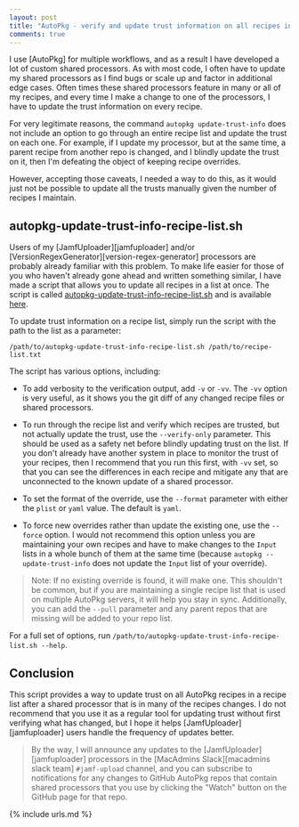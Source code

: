 ```yaml
---
layout: post
title: "AutoPkg - verify and update trust information on all recipes in a recipe-list"
comments: true
---
```


I use [AutoPkg] for multiple workflows, and as a result I have developed a lot of custom shared processors. As with most code, I often have to update my shared processors as I find bugs or scale up and factor in additional edge cases. Often times these shared processors feature in many or all of my recipes, and every time I make a change to one of the processors, I have to update the trust information on every recipe.

For very legitimate reasons, the command `autopkg update-trust-info` does not include an option to go through an entire recipe list and update the trust on each one. For example, if I update my processor, but at the same time, a parent recipe from another repo is changed, and I blindly update the trust on it, then I'm defeating the object of keeping recipe overrides.

However, accepting those caveats, I needed a way to do this, as it would just not be possible to update all the trusts manually given the number of recipes I maintain.

## autopkg-update-trust-info-recipe-list.sh

Users of my [JamfUploader][jamfuploader] and/or [VersionRegexGenerator][version-regex-generator] processors are probably already familiar with this problem. To make life easier for those of you who haven't already gone ahead and written something similar, I have made a script that allows you to update all recipes in a list at once. The script is called [autopkg-update-trust-info-recipe-list.sh](https://github.com/grahampugh/osx-scripts/tree/main/autopkg-scripts) and is available [here](https://github.com/grahampugh/osx-scripts/tree/main/autopkg-scripts).

To update trust information on a recipe list, simply run the script with the path to the list as a parameter:

    /path/to/autopkg-update-trust-info-recipe-list.sh /path/to/recipe-list.txt

The script has various options, including:

-   To add verbosity to the verification output, add `-v` or `-vv`. The `-vv` option is very useful, as it shows you the git diff of any changed recipe files or shared processors.

-   To run through the recipe list and verify which recipes are trusted, but not actually update the trust, use the `--verify-only` parameter. This should be used as a safety net before blindly updating trust on the list. If you don't already have another system in place to monitor the trust of your recipes, then I recommend that you run this first, with `-vv` set, so that you can see the differences in each recipe and mitigate any that are unconnected to the known update of a shared processor.

-   To set the format of the override, use the `--format` parameter with either the `plist` or `yaml` value. The default is `yaml`.

-   To force new overrides rather than update the existing one, use the `--force` option. I would not recommend this option unless you are maintaining your own recipes and have to make changes to the `Input` lists in a whole bunch of them at the same time (because `autopkg --update-trust-info` does not update the `Input` list of your override).

> Note: If no existing override is found, it will make one. This shouldn't be common, but if you are maintaining a single recipe list that is used on multiple AutoPkg servers, it will help you stay in sync. Additionally, you can add the `--pull` parameter and any parent repos that are missing will be added to your repo list.

For a full set of options, run `/path/to/autopkg-update-trust-info-recipe-list.sh --help`.

## Conclusion

This script provides a way to update trust on all AutoPkg recipes in a recipe list after a shared processor that is in many of the recipes changes. I do not recommend that you use it as a regular tool for updating trust without first verifying what has changed, but I hope it helps [JamfUploader][jamfuploader] users handle the frequency of updates better.

> By the way, I will announce any updates to the [JamfUploader][jamfuploader] processors in the [MacAdmins Slack][macadmins slack team] `#jamf-upload` channel, and you can subscribe to notifications for any changes to GitHub AutoPkg repos that contain shared processors that you use by clicking the "Watch" button on the GitHub page for that repo.

{% include urls.md %}
